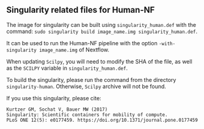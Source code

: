 Singularity related files for Human-NF
--------------------------------------

The image for singularity can be built using `singularity_human.def` with the command:
`sudo singularity build image_name.img singularity_human.def`.

It can be used to run the Human-NF pipeline with the option
`-with-singularity image_name.img` of Nextflow.

When updating `Scilpy`, you will need to modify the SHA of the file, as well as
the `SCILPY` variable in `singularity_human.def`.

To build the singularity, please run the command from the directory `singularity-human`.
Otherwise, `Scilpy` archive will not be found.

If you use this singularity, please cite:

```
Kurtzer GM, Sochat V, Bauer MW (2017)
Singularity: Scientific containers for mobility of compute.
PLoS ONE 12(5): e0177459. https://doi.org/10.1371/journal.pone.0177459
```
 